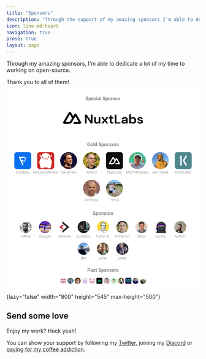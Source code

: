 ```yaml
---
title: "Sponsors"
description: "Through the support of my amazing sponsors I'm able to dedicate a lot of my professional time to working on open-source."
icon: line-md:heart
navigation: true
prose: true
layout: page
---
```


Through my amazing sponsors, I'm able to dedicate a lot of my time to working on open-source.

Thank you to all of them!

![Harlan Wilton's Github Sponsors](https://raw.githubusercontent.com/harlan-zw/static/main/sponsors.svg){lazy="false" width="800" height="545" max-height="500"}

## Send some love

Enjoy my work? Heck yeah!

You can show your support by following my [Twitter](https://twitter.com/harlan_zw),
joining my [Discord](https://discord.com/invite/5jDAMswWwX)
or [paying for my coffee addiction](https://github.com/sponsors/harlan-zw).
